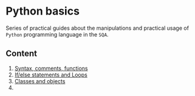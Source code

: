 <html>
  <body>
    <h1>Python basics</h1>
<p>Series of practical guides about the manipulations and practical usage of <code>Python</code> programming language in the <code>SQA</code>.</p>
<h2>Content</h2>
    <ol>
    <li><a href="https://github.com/SviatoslavBordovski/Python_basics/blob/master/pybasics/variables-syntax-functions-comments.py">Syntax, comments, functions</a></li>
    <li><a href="https://github.com/SviatoslavBordovski/Python_basics/blob/master/pybasics/if-else_loops.py">If/else statements and Loops</a></li>
    <li><a href="https://github.com/SviatoslavBordovski/Python_basics/blob/master/pybasics/classes_and_objects.py">Classes and objects</a></li>
    <li></li>
    </ol>
  </body>
</html>
